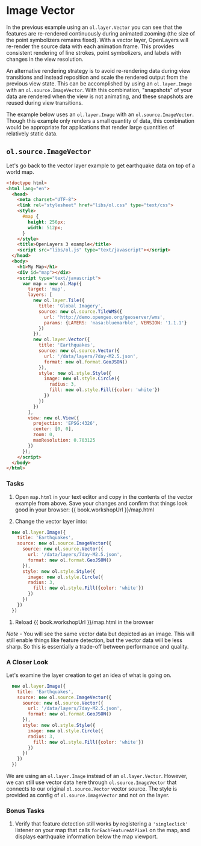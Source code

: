 # Image Vector

In the previous example using an `ol.layer.Vector` you can see that the features are re-rendered continuously during animated zooming (the size of the point symbolizers remains fixed).  With a vector layer, OpenLayers will re-render the source data with each animation frame.  This provides consistent rendering of line strokes, point symbolizers, and labels with changes in the view resolution.

An alternative rendering strategy is to avoid re-rendering data during view transitions and instead reposition and scale the rendered output from the previous view state.  This can be accomplished by using an `ol.layer.Image` with an `ol.source.ImageVector`.  With this combination, "snapshots" of your data are rendered when the view is not animating, and these snapshots are reused during view transitions.

The example below uses an `ol.layer.Image` with an `ol.source.ImageVector`.  Though this example only renders a small quantity of data, this combination would be appropriate for applications that render large quantities of relatively static data.

## `ol.source.ImageVector`

Let's go back to the vector layer example to get earthquake data on top of a world map.

```html
<!doctype html>
<html lang="en">
  <head>
    <meta charset="UTF-8">
    <link rel="stylesheet" href="libs/ol.css" type="text/css">
    <style>
      #map {
        height: 256px;
        width: 512px;
      }
    </style>
    <title>OpenLayers 3 example</title>
    <script src="libs/ol.js" type="text/javascript"></script>
  </head>
  <body>
    <h1>My Map</h1>
    <div id="map"></div>
    <script type="text/javascript">
      var map = new ol.Map({
        target: 'map',
        layers: [
          new ol.layer.Tile({
            title: 'Global Imagery',
            source: new ol.source.TileWMS({
              url: 'http://demo.opengeo.org/geoserver/wms',
              params: {LAYERS: 'nasa:bluemarble', VERSION: '1.1.1'}
            })
          }),
          new ol.layer.Vector({
            title: 'Earthquakes',
            source: new ol.source.Vector({
              url: '/data/layers/7day-M2.5.json',
              format: new ol.format.GeoJSON()
            }),
            style: new ol.style.Style({
              image: new ol.style.Circle({
                radius: 3,
                fill: new ol.style.Fill({color: 'white'})
              })
            })
          })
        ],
        view: new ol.View({
          projection: 'EPSG:4326',
          center: [0, 0],
          zoom: 0,
          maxResolution: 0.703125
        })
      });
    </script>
  </body>
</html>
```

### Tasks

1. Open `map.html` in your text editor and copy in the contents of the vector example from above. Save your changes and confirm that things look good in your browser: {{ book.workshopUrl }}/map.html

1. Change the vector layer into:

  ```js
    new ol.layer.Image({
      title: 'Earthquakes',
      source: new ol.source.ImageVector({
        source: new ol.source.Vector({
          url: '/data/layers/7day-M2.5.json',
          format: new ol.format.GeoJSON()
        }),
        style: new ol.style.Style({
          image: new ol.style.Circle({
          radius: 3,
            fill: new ol.style.Fill({color: 'white'})
          })
        })
      })
    })
  ```

1. Reload {{ book.workshopUrl }}/map.html in the browser

  *Note* - You will see the same vector data but depicted as an image. This will still enable things like feature detection, but the vector data will be less sharp. So this is essentially a trade-off between performance and quality.

### A Closer Look

Let's examine the layer creation to get an idea of what is going on.

```js
  new ol.layer.Image({
    title: 'Earthquakes',
    source: new ol.source.ImageVector({
      source: new ol.source.Vector({
        url: '/data/layers/7day-M2.5.json',
        format: new ol.format.GeoJSON()
      }),
      style: new ol.style.Style({
        image: new ol.style.Circle({
        radius: 3,
          fill: new ol.style.Fill({color: 'white'})
        })
      })
    })
  })
```

We are using an `ol.layer.Image` instead of an `ol.layer.Vector`. However, we can still use vector data here through `ol.source.ImageVector` that connects to our original `ol.source.Vector` vector source. The style is provided as config of `ol.source.ImageVector` and not on the layer.

### Bonus Tasks

1. Verify that feature detection still works by registering a `'singleclick'` listener on your map that calls `forEachFeatureAtPixel` on the map, and displays earthquake information below the map viewport.
